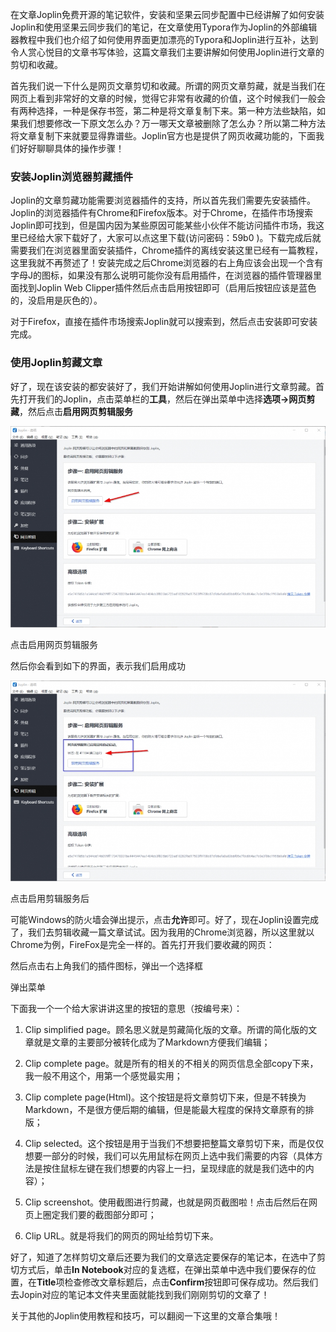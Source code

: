 在文章Joplin免费开源的笔记软件，安装和坚果云同步配置中已经讲解了如何安装Joplin和使用坚果云同步我们的笔记，在文章使用Typora作为Joplin的外部编辑器教程中我们也介绍了如何使用界面更加漂亮的Typora和Joplin进行互补，达到令人赏心悦目的文章书写体验，这篇文章我们主要讲解如何使用Joplin进行文章的剪切和收藏。

首先我们说一下什么是网页文章剪切和收藏。所谓的网页文章剪藏，就是当我们在网页上看到非常好的文章的时候，觉得它非常有收藏的价值，这个时候我们一般会有两种选择，一种是保存书签，第二种是将文章复制下来。第一种方法些缺陷，如果我们想要修改一下原文怎么办？万一哪天文章被删除了怎么办？所以第二种方法将文章复制下来就要显得靠谱些。Joplin官方也是提供了网页收藏功能的，下面我们好好聊聊具体的操作步骤！

### 安装Joplin浏览器剪藏插件

Joplin的文章剪藏功能需要浏览器插件的支持，所以首先我们需要先安装插件。Joplin的浏览器插件有Chrome和Firefox版本。对于Chrome，在插件市场搜索Joplin即可找到，但是国内因为某些原因可能某些小伙伴不能访问插件市场，我这里已经给大家下载好了，大家可以点这里下载(访问密码：59b0 )。下载完成后就需要我们在浏览器里面安装插件，Chrome插件的离线安装这里已经有一篇教程，这里我就不再赘述了！安装完成之后Chrome浏览器的右上角应该会出现一个含有字母J的图标，如果没有那么说明可能你没有启用插件，在浏览器的插件管理器里面找到Joplin Web Clipper插件然后点击启用按钮即可（启用后按钮应该是蓝色的，没启用是灰色的）。

对于Firefox，直接在插件市场搜索Joplin就可以搜索到，然后点击安装即可安装完成。

### 使用Joplin剪藏文章

好了，现在该安装的都安装好了，我们开始讲解如何使用Joplin进行文章剪藏。首先打开我们的Joplin，点击菜单栏的**工具**，然后在弹出菜单中选择**选项->网页剪藏**，然后点击**启用网页剪辑服务**

![](images/49cd13d16018246f_17d150ef6ed8453fa0c27e9cc28be184.jpg)

点击启用网页剪辑服务

然后你会看到如下的界面，表示我们启用成功

![](images/7bd8083d9ac389a7_e9ef22853ae5401d805272f37850a59a.jpg)

点击启用剪辑服务后

可能Windows的防火墙会弹出提示，点击**允许**即可。好了，现在Joplin设置完成了，我们去剪辑收藏一篇文章试试。因为我用的Chrome浏览器，所以这里就以Chrome为例，FireFox是完全一样的。首先打开我们要收藏的网页：

然后点击右上角我们的插件图标，弹出一个选择框

弹出菜单

下面我一个一个给大家讲讲这里的按钮的意思（按编号来）：

1.  Clip simplified page。顾名思义就是剪藏简化版的文章。所谓的简化版的文章就是文章的主要部分被转化成为了Markdown方便我们编辑；
    
2.  Clip complete page。就是所有的相关的不相关的网页信息全部copy下来，我一般不用这个，用第一个感觉最实用；
    
3.  Clip complete page(Html)。这个按钮是将文章剪切下来，但是不转换为Markdown，不是很方便后期的编辑，但是能最大程度的保持文章原有的排版；
    
4.  Clip selected。这个按钮是用于当我们不想要把整篇文章剪切下来，而是仅仅想要一部分的时候，我们可以先用鼠标在网页上选中我们需要的内容（具体方法是按住鼠标左键在我们想要的内容上一扫，呈现绿底的就是我们选中的内容）；
    
5.  Clip screenshot。使用截图进行剪藏，也就是网页截图啦！点击后然后在网页上圈定我们要的截图部分即可；
    
6.  Clip URL。就是将我们的网页的网址给剪切下来。
    

好了，知道了怎样剪切文章后还要为我们的文章选定要保存的笔记本，在选中了剪切方式后，单击**In Notebook**对应的复选框，在弹出菜单中选中我们要保存的位置，在**Title**项检查修改文章标题后，点击**Confirm**按钮即可保存成功。然后我们去Jopin对应的笔记本文件夹里面就能找到我们刚刚剪切的文章了！

关于其他的Joplin使用教程和技巧，可以翻阅一下这里的文章合集哦！